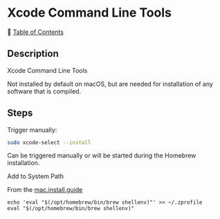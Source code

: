 # Xcode Command Line Tools

📁 [Table of Contents](README.md)

## Description

Xcode Command Line Tools

Not installed by default on macOS, but are needed for installation of any software that is compiled.

## Steps

Trigger manually:

```sh
sudo xcode-select --install
```

Can be triggered manually or will be started during the Homebrew installation.

Add to System Path

From the [mac.install.guide](https://mac.install.guide/homebrew/3.html)

```
echo 'eval "$(/opt/homebrew/bin/brew shellenv)"' >> ~/.zprofile
eval "$(/opt/homebrew/bin/brew shellenv)"
```
